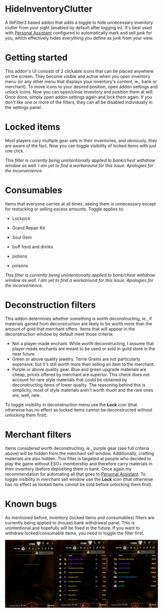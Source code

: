 # HideInventoryClutter

A libFilter3 based addon that adds a toggle to hide unnecessary inventory clutter from your sight (enabled by default after logging in). It's best used with [Personal Assistant](https://www.esoui.com/downloads/info381-PersonalAssistantBankingJunkLootRepair.html) configured to automatically mark and sell junk for you, which effectively hides everything you define as junk from your view.

# Getting started

This addon's UI consists of 2 clickable icons that can be placed anywhere on the screen. They become visible and active when you open inventory menu (or any other menu that displays your inventory's content, ie., bank or merchant). 
To move icons to your desired position, open addon settings and unlock icons. Now you can open/close inventory and position them at will. Once done, simply open addon settings again and lock them again. 
If you don't like one or more of the filters, they can all be disabled individually in the settings panel.

# Locked items 

Most players cary multiple gear sets in their inventories, and obviously, they are aware of the fact. Now you can toggle visibility of locked items with just one click. 

_This filter is currently being unintentionally applied to bank/chest withdraw window as well. I am yet to find a workaround for this issue. Apologies for the inconvenience._

# Consumables

Items that everyone carries at all times, seeing them is unnecessary except for restocking or selling excess amounts. Toggle applies to:

- Lockpick
- Grand Repair Kit
- Soul Gem

- buff food and drinks
- potions
- poisons

_This filter is currently being unintentionally applied to bank/chest withdraw window as well. I am yet to find a workaround for this issue. Apologies for the inconvenience._

# Deconstruction filters

This addon determines whether something is worth deconstructing, ie., if materials gained from deconstruction are likely to be worth more than the amount of gold that merchant offers. Items that will appear in the deconstruction window by default meet those criteria:

- Not a player-made enchant. While worth deconstructing, I assume that player-made enchants are meant to be used or sold in guild store in the near future.
- Green or above quality jewelry. Terne Grains are not particularly expensive, but it's still worth more than selling an item to the merchant.
- Purple or above quality gear. Blue and green upgrade materials are cheap, prices offered by merchant are superior. This check does not account for rare style materials that could be obtained by deconstructing items of lower quality. The reasoning behind this is simplicity, most of style materials aren't worth much and the rare ones are, well, rare.

To toggle visibility in deconstruction menu use the **Lock** icon (that otherwise has no effect as locked items cannot be deconstructed without unlocking them first).

# Merchant filters

Items considered worth deconstructing, ie., purple gear (see full criteria above) will be hidden from the merchant sell window. Additionally, crafting materials are also hidden. This filter is targeted at people who decided to play the game without ESO+ membership and therefore carry materials in their inventory (before depositing them in bank. Once again my recommendation for automating all that goes to [Personal Assistant](https://www.esoui.com/downloads/info381-PersonalAssistantBankingJunkLootRepair.html). To toggle visibility in merchant sell window use the **Lock** icon (that otherwise has no effect as locked items cannot be sold before unlocking them first).


# Known bugs

As mentioned before, inventory (locked items and consumables) filters are currently being applied to (house) bank withdrawal panel. This is unintentional and hopefully will be fixed in the future. If you want to withdraw locked/consumable items, you need to toggle the filter first.

![](../_screenshots/HideInventoryClutter/HideInventoryClutter.png)
